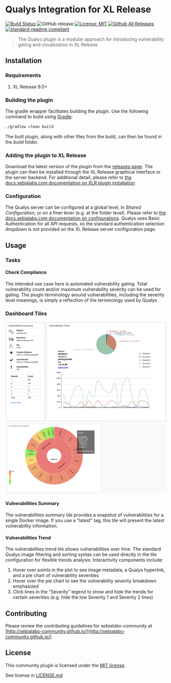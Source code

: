 # Qualys Integration for XL Release

[![Build Status](https://travis-ci.org/xebialabs-community/xlr-qualys-plugin.svg?branch=master)](https://travis-ci.org/xebialabs-community/xlr-qualys-plugin)
![GitHub release](https://img.shields.io/github/release/xebialabs-community/xlr-qualys-plugin.svg)
[![License: MIT][xlr-qualys-plugin-license-image]][xlr-qualys-plugin-license-url]
[![Github All Releases][xlr-qualys-plugin-downloads-image]][xlr-qualys-plugin-releases-url]
[![standard-readme compliant](https://img.shields.io/badge/readme%20style-standard-blue.svg)](https://github.com/RichardLitt/standard-readme)

> The Qualys plugin is a modular approach for introducing vulnerability gating and visualization in XL Release

## Installation

### Requirements

1. XL Release 9.0+

### Building the plugin
The gradle wrapper facilitates building the plugin.  Use the following command to build using [Gradle](https://gradle.org/):
```bash
./gradlew clean build
```
The built plugin, along with other files from the build, can then be found in the _build_ folder.

### Adding the plugin to XL Release

Download the latest version of the plugin from the [releases page][xlr-qualys-plugin-releases-url].  The plugin can then be installed through the XL Release graphical interface or the server backend.  For additional detail, please refer to [the docs.xebialabs.com documentation on XLR plugin installation](https://docs.xebialabs.com/xl-release/how-to/install-or-remove-xl-release-plugins.html)

### Configuration

The Qualys server can be configured at a global level, in _Shared Configuration_, or on a finer lever (e.g. at the folder level).  Please refer to [the docs.xebialabs.com documentation on configurations](https://docs.xebialabs.com/xl-release/how-to/create-custom-configuration-types.html#configuration-page).  Qualys uses Basic Authentication for all API requests, so the standard authentication selection dropdown is not provided on the XL Release server configuration page.

## Usage

### Tasks

#### Check Compliance

The intended use case here is automated vulnerability gating.  Total vulnerability count and/or maximum vulnerability severity can be used for gating.  The plugin terminology around vulnerabilities, including the severity level meanings, is simply a reflection of the terminology used by Qualys.

### Dashboard Tiles

![Dashboard Tiles](images/qualys-dashboard.png)
![Vulnerability Density Tile](images/vulnerability-density.png)

#### Vulnerabilities Summary

The vulnerabilities summary tile provides a snapshot of vulnerabilities for a single Docker image.  If you use a "latest" tag, this tile will present the latest vulnerability information.

#### Vulnerabilities Trend

The vulnerabilities trend tile shows vulnerabilities over time.  The standard Qualys image filtering and sorting syntax can be used directly in the tile configuration for flexible trends analysis.  Interactivity components include:
1. Hover over points in the plot to see image metadata, a Qualys hyperlink, and a pie chart of vulnerability severities
1. Hover over the pie chart to see the vulnerability severity breakdown emphasized
1. Click lines in the "Severity" legend to show and hide the trends for certain severities (e.g. hide the low Severity 1 and Severity 2 lines)

## Contributing

Please review the contributing guidelines for _xebialabs-community_ at [http://xebialabs-community.github.io/](http://xebialabs-community.github.io/)

## License

This community plugin is licensed under the [MIT license][xlr-qualys-plugin-license-url].

See license in [LICENSE.md](LICENSE.md)

[xlr-qualys-plugin-license-image]: https://img.shields.io/badge/license-MIT-yellow.svg
[xlr-qualys-plugin-license-url]: https://opensource.org/licenses/MIT
[xlr-qualys-plugin-downloads-image]: https://img.shields.io/github/downloads/xebialabs-community/xlr-qualys-plugin/total.svg
[xlr-qualys-plugin-releases-url]: https://github.com/xebialabs-community/xlr-qualys-plugin/releases
